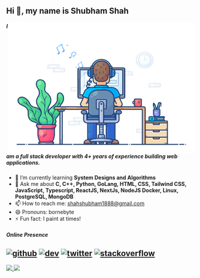 ## Hi 👋, my name is Shubham Shah

<img align="right" src="https://github.com/bornebyte/bornebyte/blob/main/developer.gif" alt="Hola Coders" width="500" height="350"/>

##### I am a full stack developer with 4+ years of experience building web applications.

- 🌱 I’m currently learning **System Designs and Algorithms**
- 💬 Ask me about **C, C++, Python, GoLang, HTML, CSS, Tailwind CSS, JavaScript, Typescript, ReactJS, NextJs, NodeJS Docker, Linux, PostgreSQL, MongoDB**
- 📫 How to reach me: shahshubham1888@gmail.com
- 😄 Pronouns: bornebyte
- ⚡ Fun fact: I paint at times!

##### Online Presence
[<img src='https://cdn.jsdelivr.net/npm/simple-icons@3.0.1/icons/github.svg' alt='github' height='40'>](https://github.com/bornebyte)  [<img src='https://cdn.jsdelivr.net/npm/simple-icons@3.0.1/icons/dev-dot-to.svg' alt='dev' height='40'>](https://dev.to/bornebyte)  [<img src='https://cdn.jsdelivr.net/npm/simple-icons@3.0.1/icons/twitter.svg' alt='twitter' height='40'>](https://x.com/shahshubham1828)  [<img src='https://cdn.jsdelivr.net/npm/simple-icons@3.0.1/icons/stackoverflow.svg' alt='stackoverflow' height='40'>](https://stackoverflow.com/users/22840390/shubham-shah)  
---
<div>
  <a href="https://github.com/bornebyte">
  <img height="180em" src="https://github-readme-stats.vercel.app/api?username=bornebyte&show_icons=true&include_all_commits=true&count_private=true"/>
  <img height="180em" src="https://github-readme-stats.vercel.app/api/top-langs/?username=bornebyte&layout=compact&langs_count=6"/>
</div>

